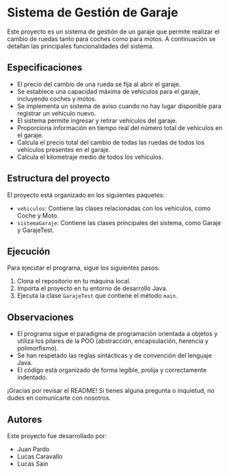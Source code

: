 # Sistema de Gestión de Garaje

Este proyecto es un sistema de gestión de un garaje que permite realizar el cambio de ruedas tanto para coches como para motos. A continuación se detallan las principales funcionalidades del sistema.

## Especificaciones

- El precio del cambio de una rueda se fija al abrir el garaje.
- Se establece una capacidad máxima de vehículos para el garaje, incluyendo coches y motos.
- Se implementa un sistema de aviso cuando no hay lugar disponible para registrar un vehículo nuevo.
- El sistema permite ingresar y retirar vehículos del garaje.
- Proporciona información en tiempo real del número total de vehículos en el garaje.
- Calcula el precio total del cambio de todas las ruedas de todos los vehículos presentes en el garaje.
- Calcula el kilometraje medio de todos los vehículos.

## Estructura del proyecto

El proyecto está organizado en los siguientes paquetes:

- `vehiculos`: Contiene las clases relacionadas con los vehículos, como Coche y Moto.
- `sistemaGaraje`: Contiene las clases principales del sistema, como Garaje y GarajeTest.

## Ejecución

Para ejecutar el programa, sigue los siguientes pasos:

1. Clona el repositorio en tu máquina local.
2. Importa el proyecto en tu entorno de desarrollo Java.
3. Ejecuta la clase `GarajeTest` que contiene el método `main`.

## Observaciones

- El programa sigue el paradigma de programación orientada a objetos y utiliza los pilares de la POO (abstracción, encapsulación, herencia y polimorfismo).
- Se han respetado las reglas sintácticas y de convención del lenguaje Java.
- El código está organizado de forma legible, prolija y correctamente indentado.

¡Gracias por revisar el README! Si tienes alguna pregunta o inquietud, no dudes en comunicarte con nosotros.

## Autores

Este proyecto fue desarrollado por:

- Juan Pardo
- Lucas Caravallo
- Lucas Sain
